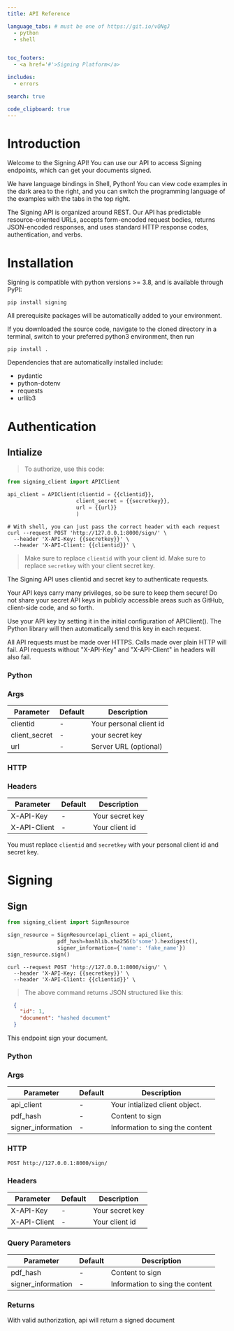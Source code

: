 ```yaml
---
title: API Reference

language_tabs: # must be one of https://git.io/vQNgJ
  - python
  - shell


toc_footers:
  - <a href='#'>Signing Platform</a>

includes:
  - errors

search: true

code_clipboard: true
---
```


# Introduction

Welcome to the Signing API! You can use our API to access Signing endpoints, which can get your documents signed.

We have language bindings in Shell, Python! You can view code examples in the dark area to the right, and you can switch the programming language of the examples with the tabs in the top right.

The Signing API is organized around REST. Our API has predictable resource-oriented URLs, accepts form-encoded request bodies, returns JSON-encoded responses, and uses standard HTTP response codes, authentication, and verbs.

# Installation
Signing is compatible with python versions >= 3.8, and is available through PyPI:

<code>pip install signing</code>

All prerequisite packages will be automatically added to your environment.

If you downloaded the source code, navigate to the cloned directory in a terminal, switch to your preferred python3 environment, then run

<code>pip install .</code>


Dependencies that are automatically installed include:

  - pydantic
  - python-dotenv
  - requests
  - urllib3



# Authentication

## Intialize

> To authorize, use this code:

```python
from signing_client import APIClient

api_client = APIClient(clientid = {{clientid}}, 
                      client_secret = {{secretkey}}, 
                      url = {{url}}
                      )
```

```shell
# With shell, you can just pass the correct header with each request
curl --request POST 'http://127.0.0.1:8000/sign/' \
  --header 'X-API-Key: {{secretkey}}' \
  --header 'X-API-Client: {{clientid}}' \
```

> Make sure to replace `clientid` with your client id.
> Make sure to replace `secretkey` with your client secret key.

The Signing API uses clientid and secret key to authenticate requests.

Your API keys carry many privileges, so be sure to keep them secure! Do not share your secret API keys in publicly accessible areas such as GitHub, client-side code, and so forth.

Use your API key by setting it in the initial configuration of APIClient(). The Python library will then automatically send this key in each request.

All API requests must be made over HTTPS. Calls made over plain HTTP will fail. API requests without "X-API-Key" and "X-API-Client" in headers will also fail.

### Python
### Args
Parameter | Default | Description
--------- | ------- | -----------
clientid | - | Your personal client id
client_secret | - | your secret key
url | - | Server URL (optional)


### HTTP
### Headers
Parameter | Default | Description
--------- | ------- | -----------
X-API-Key | - | Your secret key
X-API-Client | - | Your client id

<aside class="notice">
You must replace <code>clientid</code> and <code>secretkey</code> with your personal client id and secret key.
</aside>


# Signing

## Sign

```python
from signing_client import SignResource

sign_resource = SignResource(api_client = api_client, 
                pdf_hash=hashlib.sha256(b'some').hexdigest(), 
                signer_information={'name': 'fake_name'})
sign_resource.sign()
```

```shell
curl --request POST 'http://127.0.0.1:8000/sign/' \
  --header 'X-API-Key: {{secretkey}}' \
  --header 'X-API-Client: {{clientid}}' \
```

> The above command returns JSON structured like this:

```json
  {
    "id": 1,
    "document": "hashed document"
  }
```

This endpoint sign your document.

### Python

### Args

Parameter | Default | Description
--------- | ------- | -----------
api_client | - | Your intialized client object.
pdf_hash | - | Content to sign
signer_information | - | Information to sing the content

### HTTP

`POST http://127.0.0.1:8000/sign/`

### Headers
Parameter | Default | Description
--------- | ------- | -----------
X-API-Key | - | Your secret key
X-API-Client | - | Your client id

### Query Parameters
Parameter | Default | Description
--------- | ------- | -----------
pdf_hash | - | Content to sign
signer_information | - | Information to sing the content

### Returns
With valid authorization, api will return a signed document